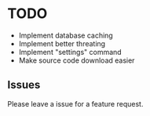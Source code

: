 # TODO

 - Implement database caching
 - Implement better threating
 - Implement "settings" command
 - Make source code download easier

 ## Issues
 Please leave a issue for a feature request.